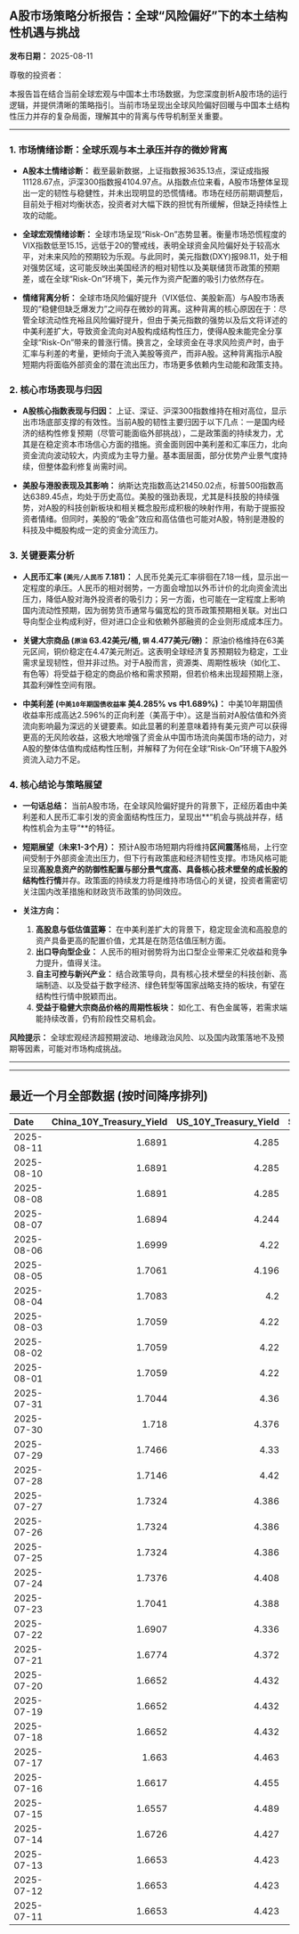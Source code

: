 ## A股市场策略分析报告：全球“风险偏好”下的本土结构性机遇与挑战

**发布日期：** 2025-08-11

尊敬的投资者：

本报告旨在结合当前全球宏观与中国本土市场数据，为您深度剖析A股市场的运行逻辑，并提供清晰的策略指引。当前市场呈现出全球风险偏好回暖与中国本土结构性压力并存的复杂局面，理解其中的背离与传导机制至关重要。

---

### 1. 市场情绪诊断：全球乐观与本土承压并存的微妙背离

*   **A股本土情绪诊断：**
    截至最新数据，上证指数报3635.13点，深证成指报11128.67点，沪深300指数报4104.97点。从指数点位来看，A股市场整体呈现出一定的韧性与稳健性，并未出现明显的恐慌情绪。市场在经历前期调整后，目前处于相对均衡状态，投资者对大幅下跌的担忧有所缓解，但缺乏持续性上攻的动能。

*   **全球宏观情绪诊断：**
    全球市场呈现“Risk-On”态势显著。衡量市场恐慌程度的VIX指数低至15.15，远低于20的警戒线，表明全球资金风险偏好处于较高水平，对未来风险的预期较为乐观。与此同时，美元指数(DXY)报98.11，处于相对强势区域，这可能反映出美国经济的相对韧性以及美联储货币政策的预期差，或在全球“Risk-On”环境下，美元作为资产配置的吸引力依然存在。

*   **情绪背离分析：**
    全球市场风险偏好提升（VIX低位、美股新高）与A股市场表现的“稳健但缺乏爆发力”之间存在微妙的背离。这种背离的核心原因在于：尽管全球流动性充裕且风险偏好提升，但由于美元指数的强势以及后文将详述的中美利差扩大，导致资金流向对A股构成结构性压力，使得A股未能完全分享全球“Risk-On”带来的普涨行情。换言之，全球资金在寻求风险资产时，由于汇率与利差的考量，更倾向于流入美股等资产，而非A股。这种背离指示A股短期内将面临外部资金的潜在流出压力，市场更多依赖内生动能和政策支持。

### 2. 核心市场表现与归因

*   **A股核心指数表现与归因：**
    上证、深证、沪深300指数维持在相对高位，显示出市场底部支撑的有效性。当前A股的韧性主要归因于以下几点：一是国内经济的结构性修复预期（尽管可能面临外部挑战），二是政策面的持续发力，尤其是在稳定资本市场信心方面的措施。资金面则因中美利差和汇率压力，北向资金流向波动较大，内资成为主导力量。基本面层面，部分优势产业景气度持续，但整体盈利修复尚需时间。

*   **美股与港股表现及其影响：**
    纳斯达克指数高达21450.02点，标普500指数高达6389.45点，均处于历史高位。美股的强劲表现，尤其是科技股的持续强势，对A股的科技创新板块和相关概念股形成积极的映射作用，有助于提振投资者情绪。但同时，美股的“吸金”效应和高估值也可能对A股，特别是港股的科技及中概股构成一定的资金分流压力。

### 3. 关键要素分析

*   **人民币汇率 (`美元/人民币` 7.181)：**
    人民币兑美元汇率徘徊在7.18一线，显示出一定程度的承压。人民币的相对弱势，一方面会增加以外币计价的北向资金流出压力，降低A股对海外投资者的吸引力；另一方面，也可能在一定程度上影响国内流动性预期，因为弱势货币通常与偏宽松的货币政策预期相关联。对出口导向型企业构成利好，但对进口企业和依赖外部融资的企业则形成成本压力。

*   **关键大宗商品 (`原油` 63.42美元/桶, `铜` 4.477美元/磅)：**
    原油价格维持在63美元区间，铜价稳定在4.47美元附近。这表明全球经济复苏预期较为稳定，工业需求呈现韧性，但并非过热。对于A股而言，资源类、周期性板块（如化工、有色等）将受益于稳定的商品价格和需求预期，但若价格未出现超预期上涨，其盈利弹性空间有限。

*   **中美利差 (`中美10年期国债收益率` 美4.285% vs 中1.689%)：**
    中美10年期国债收益率形成高达2.596%的正向利差（美高于中）。这是当前对A股估值和外资流向影响最为深远的关键要素。如此显著的利差意味着持有美元资产可以获得更高的无风险收益，这极大地增强了资金从中国市场流向美国市场的动力，对A股的整体估值构成结构性压制，并解释了为何在全球“Risk-On”环境下A股外资流入动力不足。

### 4. 核心结论与策略展望

*   **一句话总结：** 当前A股市场，在全球风险偏好提升的背景下，正经历着由中美利差和人民币汇率引发的资金面结构性压力，呈现出**“机会与挑战并存，结构性机会为主导”**的特征。

*   **短期展望（未来1-3个月）：**
    预计A股市场短期内将维持**区间震荡**格局，上行空间受制于外部资金流出压力，但下行有政策底和经济韧性支撑。市场风格可能呈现**高股息资产的防御性配置与部分景气度高、具备核心技术壁垒的成长股的结构性行情**并存。政策面的持续发力将是维持市场信心的关键，投资者需密切关注国内改革措施和财政货币政策的协同效应。

*   **关注方向：**
    1.  **高股息与低估值蓝筹：** 在中美利差扩大的背景下，稳定现金流和高股息的资产具备更高的配置价值，尤其是在防范估值压制方面。
    2.  **出口导向型企业：** 人民币的相对弱势将为出口型企业带来汇兑收益和竞争力提升，值得关注。
    3.  **自主可控与新兴产业：** 结合政策导向，具有核心技术壁垒的科技创新、高端制造、以及受益于数字经济、绿色转型等国家战略支持的板块，有望在结构性行情中脱颖而出。
    4.  **受益于稳健大宗商品价格的周期性板块：** 如化工、有色金属等，若需求端能持续改善，仍有阶段性交易机会。

**风险提示：** 全球宏观经济超预期波动、地缘政治风险、以及国内政策落地不及预期等因素，可能对市场构成挑战。

---

---

## 最近一个月全部数据 (按时间降序排列)

| Date       |   China_10Y_Treasury_Yield |   US_10Y_Treasury_Yield |   Shanghai_Composite_Index |   CSI_300_Index |   Shenzhen_Component_Index |   GOLD_spot_price |   OIL_price |   ALUMINUM_future |   BTC_price |   USD_CNY_exchange_rate |   Commodity_Index_ETF |   US_Dollar_Index |   ETH_price |   LEAN_HOGS_future |   COPPER_future |   High_Yield_Bond_ETF |   LIVE_CATTLE_future |   GOLD_near_month_future |   NATURAL_GAS_future |   PLATINUM_future |   SILVER_future |   Long_Term_Treasury_ETF |   CORN_future |   SOYBEANS_future |   WHEAT_future |   SP500_close |   NASDAQ_close |   VIX_close |   GOLD_basis_spot_vs_near |
|:-----------|---------------------------:|------------------------:|---------------------------:|----------------:|---------------------------:|------------------:|------------:|------------------:|------------:|------------------------:|----------------------:|------------------:|------------:|-------------------:|----------------:|----------------------:|---------------------:|-------------------------:|---------------------:|------------------:|----------------:|-------------------------:|--------------:|------------------:|---------------:|--------------:|---------------:|------------:|--------------------------:|
| 2025-08-11 |                     1.6891 |                   4.285 |                    3635.13 |         4104.97 |                    11128.7 |            3438.3 |       63.42 |           2541.25 |      121745 |                  7.181  |                 21.84 |            98.106 |     4315.55 |             90.55  |          4.477  |               80.22   |              225.95  |                   3438.4 |                2.908 |            1332.9 |          38.165 |                  87.29   |        405.5  |            987.5  |         535    |       6389.45 |        21450   |       15.15 |                -0.0998535 |
| 2025-08-10 |                     1.6891 |                   4.285 |                    3635.13 |         4104.97 |                    11128.7 |            3438.3 |       63.42 |           2541.25 |      116689 |                  7.181  |                 21.84 |            98.106 |     4009.85 |             90.55  |          4.477  |               80.22   |              225.95  |                   3438.4 |                2.908 |            1332.9 |          38.165 |                  87.29   |        405.5  |            987.5  |         535    |       6389.45 |        21450   |       15.15 |                -0.0998535 |
| 2025-08-08 |                     1.6891 |                   4.285 |                    3635.13 |         4104.97 |                    11128.7 |            3439.1 |       63.88 |           2501.75 |      116689 |                  7.181  |                 21.84 |            98.18  |     4009.85 |             90.55  |          4.4555 |               80.22   |              225.95  |                   3439.1 |                2.99  |            1325.6 |          38.417 |                  87.29   |        382.75 |            966.75 |         514.5  |       6389.45 |        21450   |       15.15 |                 0         |
| 2025-08-07 |                     1.6894 |                   4.244 |                    3639.67 |         4114.67 |                    11157.9 |            3400.3 |       63.88 |           2500    |      117497 |                  7.1828 |                 21.84 |            98.4   |     3914.33 |            108.775 |          4.3785 |               80.21   |              238.75  |                   3400.3 |                3.067 |            1339.9 |          38.158 |                  87.67   |        384.5  |            971.75 |         518.25 |       6340    |        21242.7 |       16.57 |                 0         |
| 2025-08-06 |                     1.6999 |                   4.22  |                    3634    |         4113.48 |                    11177.8 |            3380   |       64.35 |           2483.25 |      115028 |                  7.1834 |                 21.77 |            98.18  |     3683.92 |            108.875 |          4.391  |               80.29   |              236.3   |                   3380   |                3.077 |            1326   |          37.766 |                  87.82   |        379.75 |            961.5  |         508.5  |       6345.06 |        21169.4 |       16.77 |                 0         |
| 2025-08-05 |                     1.7061 |                   4.196 |                    3617.6  |         4103.45 |                    11107   |            3381.9 |       65.16 |           2432.75 |      114141 |                  7.178  |                 21.82 |            98.78  |     3611.9  |            108.775 |          4.364  |               80.21   |              234.275 |                   3381.9 |                3.01  |            1317.2 |          37.687 |                  88.33   |        381.5  |            969    |         508.25 |       6299.19 |        20916.6 |       17.85 |                 0         |
| 2025-08-04 |                     1.7083 |                   4.2   |                    3583.31 |         4070.7  |                    11041.6 |            3374.4 |       66.29 |           2427    |      115072 |                  7.2116 |                 22.01 |            98.78  |     3718.99 |            108.175 |          4.415  |               80.25   |              230.9   |                   3374.4 |                2.932 |            1326.4 |          37.192 |                  88.06   |        387    |            969    |         516.75 |       6329.94 |        21053.6 |       17.52 |                 0         |
| 2025-08-03 |                     1.7059 |                   4.22  |                    3559.95 |         4054.93 |                    10991.3 |            3347.7 |       67.33 |           2432    |      114218 |                  7.2002 |                 22.09 |            98.69  |     3497.38 |            107.35  |          4.4125 |               79.98   |              230.125 |                   3347.7 |                3.083 |            1304   |          36.787 |                  87.82   |        389.5  |            961.75 |         516.75 |       6238.01 |        20650.1 |       20.38 |                 0         |
| 2025-08-02 |                     1.7059 |                   4.22  |                    3559.95 |         4054.93 |                    10991.3 |            3347.7 |       67.33 |           2432    |      112527 |                  7.2002 |                 22.09 |            98.69  |     3392.74 |            107.35  |          4.4125 |               79.98   |              230.125 |                   3347.7 |                3.083 |            1304   |          36.787 |                  87.82   |        389.5  |            961.75 |         516.75 |       6238.01 |        20650.1 |       20.38 |                 0         |
| 2025-08-01 |                     1.7059 |                   4.22  |                    3559.95 |         4054.93 |                    10991.3 |            3347.7 |       67.33 |           2432    |      113320 |                  7.2002 |                 22.09 |            98.69  |     3488.37 |            107.35  |          4.4125 |               79.98   |              230.125 |                   3347.7 |                3.083 |            1304   |          36.787 |                  87.82   |        389.5  |            961.75 |         516.75 |       6238.01 |        20650.1 |       20.38 |                 0         |
| 2025-07-31 |                     1.7044 |                   4.36  |                    3573.21 |         4075.59 |                    11009.8 |            3293.2 |       69.26 |           2446.75 |      115758 |                  7.1764 |                 22.45 |           100.03  |     3696.71 |            107.125 |          4.3305 |               79.976  |              227.775 |                   3293.2 |                3.106 |            1286.4 |          36.552 |                  86.589  |        394    |            961.75 |         523.25 |       6339.39 |        21122.4 |       16.72 |                 0         |
| 2025-07-30 |                     1.718  |                   4.376 |                    3615.72 |         4151.24 |                    11203   |            3295.8 |       70    |           2502.5  |      117831 |                  7.1764 |                 22.64 |            99.94  |     3808.2  |            107.025 |          5.57   |               79.9263 |              233.075 |                   3295.8 |                3.045 |            1360.7 |          37.566 |                  86.5392 |        391.75 |            967.75 |         523.75 |       6362.9  |        21129.7 |       15.48 |                 0         |
| 2025-07-29 |                     1.7466 |                   4.33  |                    3609.71 |         4152.02 |                    11289.4 |            3323.4 |       69.21 |           2507    |      117922 |                  7.1778 |                 22.69 |            98.91  |     3793.45 |            107.25  |          5.6035 |               80.0954 |              229.725 |                   3324   |                3.081 |            1404   |          38.084 |                  86.9875 |        389.25 |            981.75 |         529.75 |       6370.86 |        21098.3 |       15.98 |                -0.600098  |
| 2025-07-28 |                     1.7146 |                   4.42  |                    3597.94 |         4135.82 |                    11217.6 |            3309.1 |       66.71 |           2533.5  |      117924 |                  7.1535 |                 22.4  |            98.66  |     3787.43 |            108.525 |          5.595  |               80.0456 |              227.875 |                   3310   |                2.988 |            1404.1 |          38.026 |                  85.543  |        393.75 |            988.75 |         538.5  |       6389.77 |        21178.6 |       15.03 |                -0.899902  |
| 2025-07-27 |                     1.7324 |                   4.386 |                    3593.66 |         4127.16 |                    11168.1 |            3334   |       65.16 |           2546.5  |      119448 |                  7.1535 |                 22.17 |            97.65  |     3875.25 |            108.7   |          5.7635 |               80.0854 |              226.475 |                   3335.6 |                3.11  |            1407.4 |          38.167 |                  86.1009 |        399.5  |            998.75 |         538.25 |       6388.64 |        21108.3 |       14.93 |                -1.6001    |
| 2025-07-26 |                     1.7324 |                   4.386 |                    3593.66 |         4127.16 |                    11168.1 |            3334   |       65.16 |           2546.5  |      117947 |                  7.1535 |                 22.17 |            97.65  |     3741.4  |            108.7   |          5.7635 |               80.0854 |              226.475 |                   3335.6 |                3.11  |            1407.4 |          38.167 |                  86.1009 |        399.5  |            998.75 |         538.25 |       6388.64 |        21108.3 |       14.93 |                -1.6001    |
| 2025-07-25 |                     1.7324 |                   4.386 |                    3593.66 |         4127.16 |                    11168.1 |            3334   |       65.16 |           2546.5  |      117636 |                  7.1535 |                 22.17 |            97.65  |     3727.27 |            108.7   |          5.7635 |               80.0854 |              226.475 |                   3335.6 |                3.11  |            1407.4 |          38.167 |                  86.1009 |        399.5  |            998.75 |         538.25 |       6388.64 |        21108.3 |       14.93 |                -1.6001    |
| 2025-07-24 |                     1.7376 |                   4.408 |                    3605.73 |         4149.04 |                    11193.1 |            3371   |       66.03 |           2564.25 |      118368 |                  7.1595 |                 22.4  |            97.38  |     3708.01 |            108.2   |          5.777  |               80.0357 |              225.8   |                   3373.5 |                3.094 |            1424.6 |          39.021 |                  85.5629 |        401.75 |           1004.25 |         541.5  |       6363.35 |        21058   |       15.39 |                -2.5       |
| 2025-07-23 |                     1.7041 |                   4.388 |                    3582.3  |         4119.77 |                    11059   |            3394.1 |       65.25 |           2566.75 |      118755 |                  7.1743 |                 22.38 |            97.21  |     3629.7  |            108.475 |          5.795  |               80.1352 |              227.025 |                   3397.6 |                3.077 |            1437.7 |          39.278 |                  85.7124 |        398.5  |           1005.75 |         540.5  |       6358.91 |        21020   |       15.37 |                -3.5       |
| 2025-07-22 |                     1.6907 |                   4.336 |                    3581.86 |         4118.96 |                    11099.8 |            3439.2 |       66.21 |           2584.25 |      119995 |                  7.1755 |                 22.44 |            97.39  |     3749.15 |            107.75  |          5.697  |               80.0954 |              224.975 |                   3443.7 |                3.252 |            1465.5 |          39.32  |                  86.1905 |        399.25 |           1010.25 |         549.5  |       6309.62 |        20892.7 |       16.5  |                -4.5       |
| 2025-07-21 |                     1.6774 |                   4.372 |                    3559.79 |         4085.61 |                    11007.5 |            3401.9 |       67.2  |           2552    |      117440 |                  7.1777 |                 22.48 |            97.85  |     3763.37 |            107.35  |          5.6105 |               79.9561 |              225.225 |                   3406.4 |                3.325 |            1477.7 |          39.101 |                  85.6725 |        403.75 |           1015    |         542.25 |       6305.6  |        20974.2 |       16.65 |                -4.5       |
| 2025-07-20 |                     1.6652 |                   4.432 |                    3534.48 |         4058.55 |                    10913.8 |            3353   |       67.34 |           2507.25 |      117301 |                  7.1832 |                 22.53 |            98.48  |     3759.47 |            106.475 |          5.578  |               79.8467 |              223.55  |                   3358.3 |                3.565 |            1438.5 |          38.223 |                  84.9154 |        408.5  |           1027.75 |         546.25 |       6296.79 |        20895.7 |       16.41 |                -5.30005   |
| 2025-07-19 |                     1.6652 |                   4.432 |                    3534.48 |         4058.55 |                    10913.8 |            3353   |       67.34 |           2507.25 |      117940 |                  7.1832 |                 22.53 |            98.48  |     3595.27 |            106.475 |          5.578  |               79.8467 |              223.55  |                   3358.3 |                3.565 |            1438.5 |          38.223 |                  84.9154 |        408.5  |           1027.75 |         546.25 |       6296.79 |        20895.7 |       16.41 |                -5.30005   |
| 2025-07-18 |                     1.6652 |                   4.432 |                    3534.48 |         4058.55 |                    10913.8 |            3353   |       67.34 |           2507.25 |      118003 |                  7.1832 |                 22.53 |            98.48  |     3549.02 |            106.475 |          5.578  |               79.8467 |              223.55  |                   3358.3 |                3.565 |            1438.5 |          38.223 |                  84.9154 |        408.5  |           1027.75 |         546.25 |       6296.79 |        20895.7 |       16.41 |                -5.30005   |
| 2025-07-17 |                     1.663  |                   4.463 |                    3516.82 |         4034.49 |                    10873.6 |            3340.1 |       67.54 |           2428.75 |      119290 |                  7.1785 |                 22.49 |            98.73  |     3476.78 |            105.825 |          5.486  |               79.7372 |              223.675 |                   3345.3 |                3.542 |            1454.4 |          38.056 |                  84.7859 |        402    |           1021.5  |         533.5  |       6297.36 |        20885.7 |       16.52 |                -5.19995   |
| 2025-07-16 |                     1.6617 |                   4.455 |                    3503.78 |         4007.2  |                    10720.8 |            3352.5 |       66.38 |           2433.25 |      118739 |                  7.1729 |                 22.31 |            98.39  |     3371.51 |            104.425 |          5.4965 |               79.6576 |              223.9   |                   3359.1 |                3.551 |            1417.1 |          37.853 |                  84.8058 |        405.25 |           1013.5  |         541.25 |       6263.7  |        20730.5 |       17.16 |                -6.6001    |
| 2025-07-15 |                     1.6557 |                   4.489 |                    3505    |         4019.06 |                    10744.6 |            3329.8 |       66.52 |           2447.5  |      117777 |                  7.167  |                 22.28 |            98.62  |     3139.89 |            106.85  |          5.546  |               79.4487 |              222.4   |                   3336.7 |                3.523 |            1395   |          37.834 |                  84.6863 |        401.25 |            995    |         538    |       6243.76 |        20677.8 |       17.38 |                -6.8999    |
| 2025-07-14 |                     1.6726 |                   4.427 |                    3519.65 |         4017.67 |                    10684.5 |            3351.5 |       66.98 |           2470.25 |      119850 |                  7.1681 |                 22.32 |            98.08  |     3013.35 |            106.7   |          5.515  |               79.6875 |              219.35  |                   3359.1 |                3.466 |            1399.7 |          38.462 |                  85.284  |        412.75 |            997    |         534    |       6268.56 |        20640.3 |       17.2  |                -7.6001    |
| 2025-07-13 |                     1.6653 |                   4.423 |                    3510.18 |         4014.81 |                    10696.1 |            3356   |       68.45 |           2491.25 |      119116 |                  7.1748 |                 22.51 |            97.85  |     2973.36 |            106.725 |          5.562  |               79.6278 |              222.2   |                   3364   |                3.314 |            1452   |          38.676 |                  85.4633 |        403    |           1004    |         540.75 |       6259.75 |        20585.5 |       16.4  |                -8         |
| 2025-07-12 |                     1.6653 |                   4.423 |                    3510.18 |         4014.81 |                    10696.1 |            3356   |       68.45 |           2491.25 |      117435 |                  7.1748 |                 22.51 |            97.85  |     2942.91 |            106.725 |          5.562  |               79.6278 |              222.2   |                   3364   |                3.314 |            1452   |          38.676 |                  85.4633 |        403    |           1004    |         540.75 |       6259.75 |        20585.5 |       16.4  |                -8         |
| 2025-07-11 |                     1.6653 |                   4.423 |                    3510.18 |         4014.81 |                    10696.1 |            3356   |       68.45 |           2491.25 |      117517 |                  7.1748 |                 22.51 |            97.85  |     2957.89 |            106.725 |          5.562  |               79.6278 |              222.2   |                   3364   |                3.314 |            1452   |          38.676 |                  85.4633 |        403    |           1004    |         540.75 |       6259.75 |        20585.5 |       16.4  |                -8         |